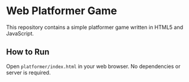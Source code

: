 # Web Platformer Game

This repository contains a simple platformer game written in HTML5 and JavaScript. 

## How to Run

Open `platformer/index.html` in your web browser. No dependencies or server is required.


